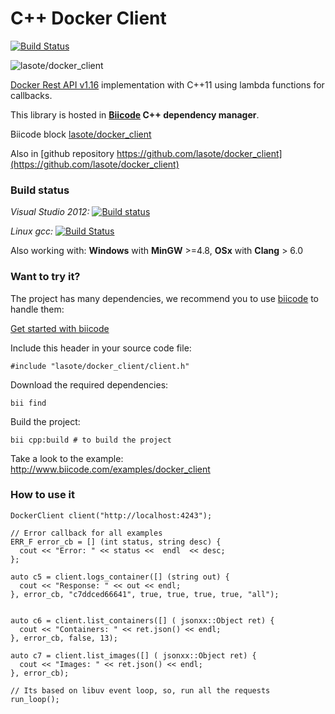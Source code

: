 # C++ Docker Client

[![Build Status](https://webapi.biicode.com/v1/badges/lasote/lasote/docker_client/master)](https://www.biicode.com/lasote/docker_client) 


![lasote/docker_client](http://blog.biicode.com/wp-content/uploads/sites/2/2015/01/biicode-cplus-docker.jpg)


[Docker Rest API v1.16](https://docs.docker.com/reference/api/docker_remote_api_v1.16/) implementation with C++11 using lambda functions for callbacks.

This library is hosted in **[Biicode](http://www.biicode.com) C++ dependency manager**.

Biicode block [lasote/docker_client](http://www.biicode.com/lasote/docker_client)

Also in [github repository https://github.com/lasote/docker_client](https://github.com/lasote/docker_client)

### Build status

*Visual Studio 2012:* [![Build status](https://ci.appveyor.com/api/projects/status/v9ty8y8xusmmptj3?svg=true)](https://ci.appveyor.com/project/lasote/docker-client)

*Linux gcc:* [![Build Status](https://travis-ci.org/lasote/docker_client.svg?branch=master)](https://travis-ci.org/lasote/docker_client)

Also working with: **Windows** with **MinGW** >=4.8, **OSx** with **Clang** > 6.0 

### Want to try it?

The project has many dependencies, we recommend you to use [biicode](http://www.biicode.com) to handle them:

[Get started with biicode](http://docs.biicode.com/c++/gettingstarted.html)

Include this header in your source code file:

    #include "lasote/docker_client/client.h"

Download the required dependencies:

    bii find

Build the project:

    bii cpp:build # to build the project

Take a look to the example: http://www.biicode.com/examples/docker_client


### How to use it


	DockerClient client("http://localhost:4243");

	// Error callback for all examples
	ERR_F error_cb = [] (int status, string desc) {
	  cout << "Error: " << status <<  endl  << desc;
	};

	auto c5 = client.logs_container([] (string out) {
      cout << "Response: " << out << endl;
	}, error_cb, "c7ddced66641", true, true, true, true, "all");


	auto c6 = client.list_containers([] ( jsonxx::Object ret) {
	  cout << "Containers: " << ret.json() << endl;
	}, error_cb, false, 13);

	auto c7 = client.list_images([] ( jsonxx::Object ret) {
	  cout << "Images: " << ret.json() << endl;
	}, error_cb); 

	// Its based on libuv event loop, so, run all the requests
	run_loop();

